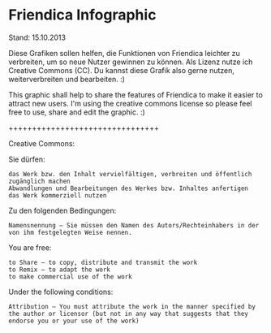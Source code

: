 Friendica Infographic 
=======
Stand: 15.10.2013 

Diese Grafiken sollen helfen, die Funktionen von Friendica leichter zu verbreiten, um so neue Nutzer gewinnen zu können. Als Lizenz nutze ich Creative Commons (CC). Du kannst diese Grafik also gerne nutzen, weiterverbreiten und bearbeiten. :)

This graphic shall help to share the features of Friendica to make it easier to attract new users. I'm using the creative commons license so please feel free to use, share and edit the graphic. :)

++++++++++++++++++++++++++++++++

Creative Commons:

Sie dürfen:

    das Werk bzw. den Inhalt vervielfältigen, verbreiten und öffentlich zugänglich machen
    Abwandlungen und Bearbeitungen des Werkes bzw. Inhaltes anfertigen
    das Werk kommerziell nutzen

Zu den folgenden Bedingungen:

    Namensnennung — Sie müssen den Namen des Autors/Rechteinhabers in der von ihm festgelegten Weise nennen. 

You are free:

    to Share — to copy, distribute and transmit the work
    to Remix — to adapt the work
    to make commercial use of the work

Under the following conditions:

    Attribution — You must attribute the work in the manner specified by the author or licensor (but not in any way that suggests that they endorse you or your use of the work)
